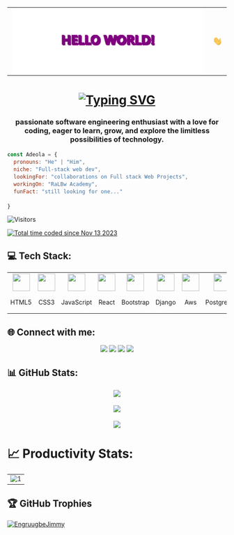 
<h2 align="center">
  <table style="border-collapse: collapse; border: none;">
    <tr>
      <td style="border: none; border-radius: 10px; overflow: hidden;">
        <img src='https://github.com/Jamesunekwuojo/jamesunekwuojo/blob/main/welcomeMsg.png' alt="Welcome Message" style="display: block;" />
      </td>
      <td style="border: none; border-radius: 10px; overflow: hidden; margin-left: 10px;">
        <img src="https://raw.githubusercontent.com/ABSphreak/ABSphreak/master/gifs/Hi.gif" width="50px" alt="Hi GIF" style="display: block;" />
      </td>
    </tr>
  </table>
</h2>





<h1 align="center"><a href="https://git.io/typing-svg"><img src="https://readme-typing-svg.herokuapp.com?font=Fira+Code&pause=1000&width=435&lines=I+am+Adeleye+Erioluwa+Adeola;A+passionate+Software+Engineer" alt="Typing SVG" /></a></h1>
<h3 align="center"> passionate software engineering enthusiast with a love for coding, eager to learn, grow, and explore the limitless possibilities of technology.</h3>

```javascript
const Adeola = {
  pronouns: "He" | "Him",
  niche: "Full-stack web dev",
  lookingFor: "collaborations on Full stack Web Projects",
  workingOn: "RaLBw Academy",
  funFact: "still looking for one..."
 
}


```
![Visitors](https://api.visitorbadge.io/api/visitors?path=https%3A%2F%2Fgithub.com%2FJamesunekwuojo%2Fjamesunekwuojo%2F&countColor=%23263759)
 
<a href="https://wakatime.com/@018bc8ea-44fc-489e-8d78-cf338ff0586b"><img src="https://wakatime.com/badge/user/018bc8ea-44fc-489e-8d78-cf338ff0586b.svg" alt="Total time coded since Nov 13 2023" /></a>


## 💻 Tech Stack:

<table>
  <tr>
    <td align="center" width="100">
      <img src="https://img.icons8.com/color/48/000000/html-5.png" width="40" height="40"/> 
      <p>HTML5</p>
    </td>
    <td align="center" width="100">
      <img src="https://img.icons8.com/color/48/000000/css3.png" width="40" height="40"/>
      <p>CSS3</p>
    </td>
    <td align="center" width="100">
      <img src="https://img.icons8.com/color/48/000000/javascript.png" width="40" height="40"/> 
      <p>JavaScript</p>
    </td>
    <td align="center" width="100">
      <img src="https://img.icons8.com/color/48/000000/react-native.png" width="40" height="40"/>
      <p>React</p>
    </td>
    <td align="center" width="100">
      <img src="https://img.icons8.com/color/48/000000/bootstrap.png" width="40" height="40"/>
      <p>Bootstrap</p>
    </td>
    <td align="center" width="100">
      <img src="https://img.icons8.com/?size=100&id=IuuVVwsdTi2v&format=png&color=000000" width="40" height="40"/> 
      <p>Django</p>
    </td>
    <td align="center" width="100">
      <img src="https://img.icons8.com/?size=100&id=33039&format=png&color=000000" width="40" height="40"/> 
      <p>Aws</p>
    </td>
    <td align="center" width="100">
      <img src="https://img.icons8.com/?size=100&id=38561&format=png&color=000000" width="40" height="40"/>
      <p>PostgreSQL</p>
    </td>
    <td align="center" width="100">
      <img src="https://img.icons8.com/color/48/000000/git.png" width="40" height="40"/> 
      <p>Git</p>
    </td>
    <td align="center" width="100">
      <img src="https://img.icons8.com/?size=100&id=Rc0Xn5AtE8kX&format=png&color=000000" width="40" height="40"/>
      <p>Python</p>
    </td>
    <td align="center" width="100">
      <img src="https://img.icons8.com/?size=100&id=2T6TKY6whzgV&format=png&color=000000" width="40" height="40"/>
      <p>C++</p>
    </td>
    <td align="center" width="100">
      <img src="https://img.icons8.com/?size=100&id=shQTXiDQiQVR&format=png&color=000000" width="40" height="40"/>
      <p>C</p>
    </td>
  </tr>
</table>

## 🌐 Connect with me: 
<div align="center">
  <a href="https://www.linkedin.com/in/unekwuojo-james-b2511225b/"><img src="https://img.shields.io/badge/LinkedIn-0077B5?style=for-the-badge&logo=linkedin&logoColor=white"></a>
  <a href="https://x.com/james_unekwuojo"><img src="https://img.shields.io/badge/Twitter-1DA1F2?style=for-the-badge&logo=twitter&logoColor=white"></a>
  <a href="https://github.com/jamesunekwuojo"><img src="https://img.shields.io/badge/GitHub-100000?style=for-the-badge&logo=github&logoColor=white"></a>
  <a href="https://www.instagram.com/unekwuojo_james/"><img src="https://img.shields.io/badge/Instagram-E4405F?style=for-the-badge&logo=instagram&logoColor=white"></a>
</div>


## 📊 GitHub Stats:
<div align="center">
  <img align="center" src="https://github-readme-stats.vercel.app/api?username=Adeleye-Adeola&theme=synthwave&hide_border=false&include_all_commits=true&count_private=true">
  <br>
  <br>
  <img align="center" src="https://github-readme-streak-stats.herokuapp.com/?user=Adeleye-Adeola&theme=synthwave&hide_border=false">
  <br>
  <br>
  <img align="center" src="https://github-readme-stats.vercel.app/api/top-langs/?username=Adeleye-Adeola&theme=synthwave&hide_border=false&include_all_commits=true&count_private=true&layout=compact">
</div>

# 📈 Productivity Stats:
<table align="center">
  <tr>
    <td><img src="https://github-profile-summary-cards.vercel.app/api/cards/profile-details?username=Adeleye-Adeola&theme=synthwave"  display=block width=100% height=auto  alt="1" ></td>
  </tr> 
</table>

## 🏆 GitHub Trophies
 <a href="https://github.com/ryo-ma/github-profile-trophy">
    <img src="https://github-profile-trophy.vercel.app/?username=Adeleye-Adeola&&row=2&column=3&show_icons=true&theme=radical" alt="EngruugbeJimmy" />
    <!--<img src="https://github-profile-trophy.vercel.app/?username=jamesunekwuojo&title=Stars,Followers,Commits"/>-->
  </a>













<!--
**Adeleye-Adeola** is a ✨ _special_ ✨ repository because its `README.md` (this file) appears on your GitHub profile.

Here are some ideas to get you started:

- 🔭 I’m currently working on ...
- 🌱 I’m currently learning ...
- 👯 I’m looking to collaborate on ...
- 🤔 I’m looking for help with ...
- 💬 Ask me about ...
- 📫 How to reach me: ...
- 😄 Pronouns: ...
- ⚡ Fun fact: ...
-->
